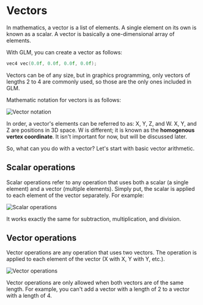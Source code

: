 # Vectors

In mathematics, a vector is a list of elements. A single element on its own is known as a scalar. A vector is basically a one-dimensional array of elements.

With GLM, you can create a vector as follows:

```c++
vec4 vec(0.0f, 0.0f, 0.0f, 0.0f);
```

Vectors can be of any size, but in graphics programming, only vectors of lengths 2 to 4 are commonly used, so those are the only ones included in GLM.

Mathematic notation for vectors is as follows:

![Vector notation](images/2-vector_notation.svg)

In order, a vector's elements can be referred to as: X, Y, Z, and W. X, Y, and Z are positions in 3D space. W is different; it is known as the **homogenous vertex coordinate**. It isn't important for now, but will be discussed later.

So, what can you do with a vector? Let's start with basic vector arithmetic.

## Scalar operations

Scalar operations refer to any operation that uses both a scalar (a single element) and a vector (multiple elements). Simply put, the scalar is applied to each element of the vector separately. For example:

![Scalar operations](images/2-scalar_operation.svg)

It works exactly the same for subtraction, multiplication, and division.

## Vector operations

Vector operations are any operation that uses two vectors. The operation is applied to each element of the vector (X with X, Y with Y, etc.).

![Vector operations](images/2-vector_operation.svg)

Vector operations are only allowed when both vectors are of the same length. For example, you can't add a vector with a length of 2 to a vector with a length of 4.
